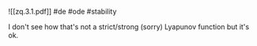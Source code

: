 ![[zq.3.1.pdf]] #de #ode #stability 

I don't see how that's not a strict/strong (sorry) Lyapunov function but it's ok.